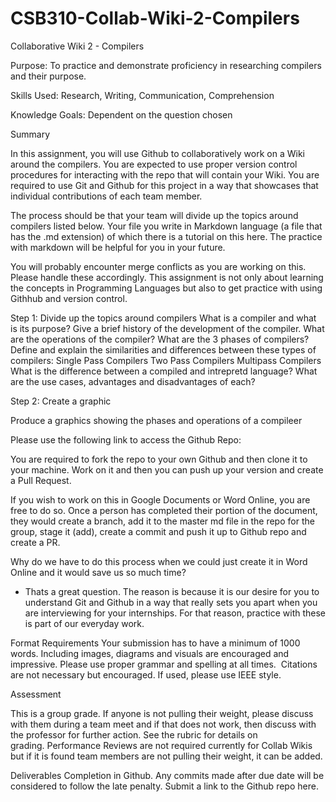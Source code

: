 # CSB310-Collab-Wiki-2-Compilers
Collaborative Wiki 2 - Compilers

Purpose: To practice and demonstrate proficiency in researching compilers and their purpose.

Skills Used: Research, Writing, Communication, Comprehension

Knowledge Goals: Dependent on the question chosen




Summary

In this assignment, you will use Github to collaboratively work on a Wiki around the compilers. You are expected to use proper version control procedures for interacting with the repo that will contain your Wiki. You are required to use Git and Github for this project in a way that showcases that individual contributions of each team member.

The process should be that your team will divide up the topics around compilers listed below. Your file you write in Markdown language (a file that has the .md extension) of which there is a tutorial on this here. The practice with markdown will be helpful for you in your future. 

You will probably encounter merge conflicts as you are working on this. Please handle these accordingly. This assignment is not only about learning the concepts in Programming Languages but also to get practice with using Githhub and version control.




Step 1: Divide up the topics around compilers
What is a compiler and what is its purpose?
Give a brief history of the development of the compiler.
What are the operations of the compiler?
What are the 3 phases of compilers?
Define and explain the similarities and differences between these types of compilers:
Single Pass Compilers
Two Pass Compilers
Multipass Compilers
What is the difference between a compiled and intrepretd language? What are the use cases, advantages and disadvantages of each?




Step 2: Create a graphic

Produce a graphics showing the phases and operations of a compileer




Please use the following link to access the Github Repo:

You are required to fork the repo to your own Github and then clone it to your machine. Work on it and then you can push up your version and create a Pull Request.

If you wish to work on this in Google Documents or Word Online, you are free to do so. Once a person has completed their portion of the document, they would create a branch, add it to the master md file in the repo for the group, stage it (add), create a commit and push it up to Github repo and create a PR.

Why do we have to do this process when we could just create it in Word Online and it would save us so much time? 

- Thats a great question. The reason is because it is our desire for you to understand Git and Github in a way that really sets you apart when you are interviewing for your internships. For that reason, practice with these is part of our everyday work.




Format Requirements
Your submission has to have a minimum of 1000 words.
Including images, diagrams and visuals are encouraged and impressive.
Please use proper grammar and spelling at all times. 
Citations are not necessary but encouraged. If used, please use IEEE style.




Assessment

This is a group grade. If anyone is not pulling their weight, please discuss with them during a team meet and if that does not work, then discuss with the professor for further action. See the rubric for details on grading. Performance Reviews are not required currently for Collab Wikis but if it is found team members are not pulling their weight, it can be added.




Deliverables
Completion in Github. Any commits made after due date will be considered to follow the late penalty. Submit a link to the Github repo here.
